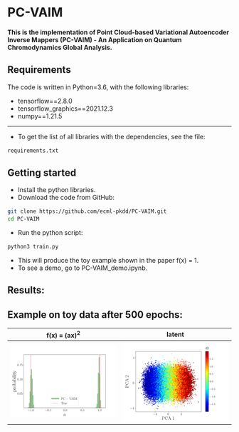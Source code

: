 # PC-VAIM

**This is the implementation of Point Cloud-based Variational Autoencoder Inverse Mappers (PC-VAIM) - An Application on Quantum Chromodynamics Global Analysis.**


## Requirements
The code is written in Python=3.6, with the following libraries:
* tensorflow==2.8.0
* tensorflow_graphics==2021.12.3
* numpy==1.21.5
-------------------------------------------------------------------

* To get the list of all libraries with the dependencies, see the file:
``` bash
requirements.txt
``` 

## Getting started
* Install the python libraries.
* Download the code from GitHub:
```bash
git clone https://github.com/ecml-pkdd/PC-VAIM.git
cd PC-VAIM
```

* Run the python script:
``` bash
python3 train.py
``` 

* This will produce the toy example shown in the paper f</sub>(x) = 1.
* To see a demo, go to PC-VAIM_demo.ipynb.
  
  
 ## Results:

 ## Example on toy data after 500 epochs:
| f</sub>(x) = (ax)<sup>2      | latent      |
|------------|-------------|
| <img src="gallery/result.png" width="350"> | <img src="gallery/latent.png" width="350"> |

